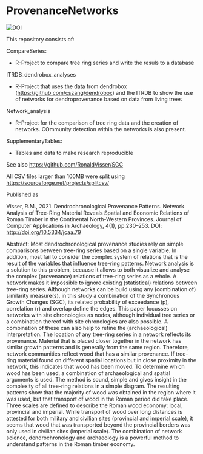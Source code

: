 # ProvenanceNetworks

<a href="https://zenodo.org/badge/latestdoi/388805511"><img src="https://zenodo.org/badge/388805511.svg" alt="DOI"></a>

This repository consists of:

CompareSeries:
- R-Project to compare tree ring series and write the resuls to a database

ITRDB_dendrobox_analyses
- R-Project that uses the data from dendrobox (https://github.com/cszang/dendrobox) and the ITRDB to show the use of networks for dendroprovenance based on data from living trees

Network_analysis
- R-Project for the comparison of tree ring data and the creation of networks. COmmunity detection within the networks is also present.

SupplementaryTables:
- Tables and data to make research reproducible

See also https://github.com/RonaldVisser/SGC

All CSV files larger than 100MB were split using https://sourceforge.net/projects/splitcsv/

Published as

Visser, R.M., 2021. Dendrochronological Provenance Patterns. Network Analysis of Tree-Ring Material Reveals Spatial and Economic Relations of Roman Timber in the Continental North-Western Provinces. Journal of Computer Applications in Archaeology, 4(1), pp.230–253. DOI: http://doi.org/10.5334/jcaa.79

Abstract:
Most dendrochronological provenance studies rely on simple comparisons between tree-ring series based on a single variable. In addition, most fail to consider the complex system of relations that is the result of the variables that influence tree-ring patterns. Network analysis is a solution to this problem, because it allows to both visualize and analyse the complex (provenance) relations of tree-ring series as a whole. A network makes it impossible to ignore existing (statistical) relations between tree-ring series. Although networks can be build using any (combination of) similarity measure(s), in this study a combination of the Synchronous Growth Changes (SGC), its related probability of exceedance (p), correlation (r) and overlap define the edges. This paper focusses on networks with site chronologies as nodes, although individual tree series or a combination thereof with site chronologies are also possible. A combination of these can also help to refine the (archaeological) interpretation. The location of any tree-ring series in a network reflects its provenance. Material that is placed closer together in the network has similar growth patterns and is generally from the same region. Therefore, network communities reflect wood that has a similar provenance. If tree-ring material found on different spatial locations but in close proximity in the network, this indicates that wood has been moved. To determine which wood has been used, a combination of archaeological and spatial arguments is used.  The method is sound, simple and gives insight in the complexity of all tree-ring relations in a simple diagram. The resulting patterns show that the majority of wood was obtained in the region where it was used, but that transport of wood in the Roman period did take place. Three scales are defined to describe the Roman wood economy: local, provincial and imperial. While transport of wood over long distances is attested for both military and civilian sites (provincial and imperial scale), it seems that wood that was transported beyond the provincial borders was only used in civilian sites (imperial scale). The combination of network science, dendrochronology and archaeology is a powerful method to understand patterns in the Roman timber economy.
